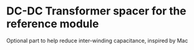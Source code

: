 # DC-DC Transformer spacer for the reference module

Optional part to help reduce inter-winding capacitance, inspired by Mac